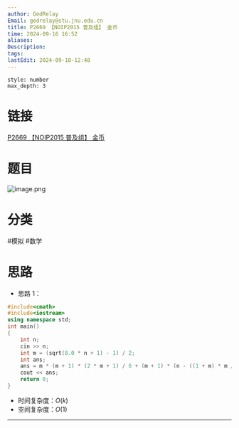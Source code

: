 ```yaml
---
author: GedRelay
Email: gedrelay@stu.jnu.edu.cn
title: P2669 【NOIP2015 普及组】 金币
time: 2024-09-16 16:52
aliases: 
Description: 
tags: 
lastEdit: 2024-09-18-12:48
---
```


```toc
style: number
max_depth: 3
```

# 链接
[P2669 【NOIP2015 普及组】 金币](https://www.luogu.com.cn/problem/P2669) 

# 题目
![image.png](https://ged-pic-bed.oss-cn-guangzhou.aliyuncs.com/img/202409161652143.png)


# 分类
#模拟 #数学 

# 思路
- 思路 1：


```cpp
#include<cmath>
#include<iostream>
using namespace std;
int main()
{
	int n;
	cin >> n;
	int m = (sqrt(8.0 * n + 1) - 1) / 2;
	int ans;
	ans = m * (m + 1) * (2 * m + 1) / 6 + (m + 1) * (n - ((1 + m) * m / 2));
	cout << ans;
	return 0;
}
```


- 时间复杂度：${O\left( k \right)  }$ 
- 空间复杂度：${O\left( 1 \right)  }$ 


---

